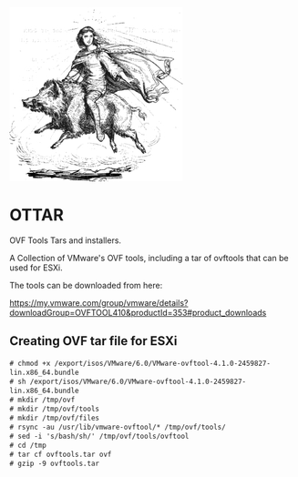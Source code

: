 ![alt tag](https://raw.githubusercontent.com/richardatlateralblast/ottar/master/Freyja-and-Ottar.jpg)

OTTAR
=====

OVF Tools Tars and installers.

A Collection of VMware's OVF tools, including a tar of ovftools that can be used
for ESXi.

The tools can be downloaded from here:

https://my.vmware.com/group/vmware/details?downloadGroup=OVFTOOL410&productId=353#product_downloads

Creating OVF tar file for ESXi
------------------------------

```
# chmod +x /export/isos/VMware/6.0/VMware-ovftool-4.1.0-2459827-lin.x86_64.bundle 
# sh /export/isos/VMware/6.0/VMware-ovftool-4.1.0-2459827-lin.x86_64.bundle
# mkdir /tmp/ovf
# mkdir /tmp/ovf/tools
# mkdir /tmp/ovf/files
# rsync -au /usr/lib/vmware-ovftool/* /tmp/ovf/tools/
# sed -i 's/bash/sh/' /tmp/ovf/tools/ovftool
# cd /tmp
# tar cf ovftools.tar ovf
# gzip -9 ovftools.tar
```

